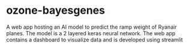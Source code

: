 # ozone-bayesgenes
A web app hosting an AI model to predict the ramp weight of Ryanair planes. The model is a 2 layered keras neural network. The web app contains a dashboard to visualize data and is developed using streamlit
